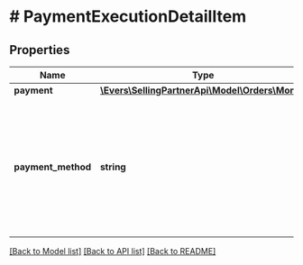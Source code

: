 # # PaymentExecutionDetailItem

## Properties

Name | Type | Description | Notes
------------ | ------------- | ------------- | -------------
**payment** | [**\Evers\SellingPartnerApi\Model\Orders\Money**](Money.md) |  |
**payment_method** | **string** | A sub-payment method for a COD order.  Possible values:  * COD - Cash On Delivery.  * GC - Gift Card.  * PointsAccount - Amazon Points. |

[[Back to Model list]](../../README.md#models) [[Back to API list]](../../README.md#endpoints) [[Back to README]](../../README.md)
